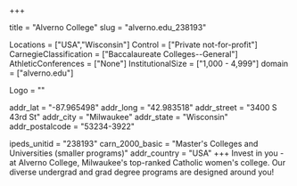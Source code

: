 
+++

title = "Alverno College"
slug = "alverno.edu_238193"

Locations = ["USA","Wisconsin"]
Control = ["Private not-for-profit"]
CarnegieClassification = ["Baccalaureate Colleges--General"]
AthleticConferences = ["None"]
InstitutionalSize = ["1,000 - 4,999"]
domain = ["alverno.edu"]

Logo = ""

addr_lat = "-87.965498"
addr_long = "42.983518"
addr_street = "3400 S 43rd  St"
addr_city = "Milwaukee"
addr_state = "Wisconsin"
addr_postalcode = "53234-3922"

ipeds_unitid = "238193"
carn_2000_basic = "Master's Colleges and Universities (smaller programs)"
addr_country = "USA"
+++
    Invest in you - at Alverno College, Milwaukee&#039;s top-ranked Catholic women&#039;s college. Our diverse undergrad and grad degree programs are designed around you!

